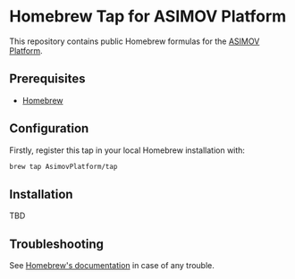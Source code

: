 # Homebrew Tap for ASIMOV Platform

This repository contains public Homebrew formulas for the
[ASIMOV Platform].

## Prerequisites

- [Homebrew](https://brew.sh)

## Configuration

Firstly, register this tap in your local Homebrew installation with:

```bash
brew tap AsimovPlatform/tap
```

## Installation

TBD

## Troubleshooting

See [Homebrew's documentation](https://docs.brew.sh) in case of any trouble.

[ASIMOV Platform]: https://github.com/AsimovPlatform
